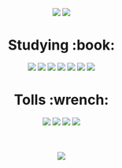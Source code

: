 <div align="center">
<img src="https://capsule-render.vercel.app/api?type=waving&color=auto&height=250&section=header&text=Jinhyeok%20Github&fontSize=90&fontAlignY=40" />
<a href="https://hits.seeyoufarm.com"><img src="https://hits.seeyoufarm.com/api/count/incr/badge.svg?url=https%3A%2F%2Fgithub.com%2Fjangjh45%2Fhit-counter&count_bg=%23009FFF&title_bg=%23555555&icon=github.svg&icon_color=%23009FFF&title=hits&edge_flat=false"/></a>
<!-- 공부 -->
<h1>Studying :book:</h1>
	<img src="https://img.shields.io/badge/Java-007396?style=flat&logo=Java&logoColor=white" />
	<img src="https://img.shields.io/badge/Spring-6DB33F?style=flat&logo=Spring&logoColor=white" />
	<img src="https://img.shields.io/badge/Spring Boot-6DB33F?style=flat&logo=Spring Boot&logoColor=white" />
	<img src="https://img.shields.io/badge/MySQL-4479A1?style=flat&logo=MySQL&logoColor=white" />
	<img src="https://img.shields.io/badge/ApacheTomcat-F8DC75?style=flat&logo=ApacheTomcat&logoColor=white" />
	<img src="https://img.shields.io/badge/jQuery-0769AD?style=flat&logo=jQuery&logoColor=white" />
	<img src="https://img.shields.io/badge/Amazon AWS-232F3E?style=flat&logo=Amazon AWS&logoColor=white" />
	
<!-- 툴 -->
<h1>Tolls :wrench:</h1>
	<img src="https://img.shields.io/badge/Eclipse IDE-2C2255?style=flat&logo=Eclipse IDE&logoColor=white" />
	<img src="https://img.shields.io/badge/IntelliJ IDEA-000000?style=flat&logo=IntelliJ IDEA&logoColor=white" />
	<img src="https://img.shields.io/badge/Visual Studio Code-007ACC?style=flat&logo=Visual Studio Code&logoColor=white" />
	<img src="https://img.shields.io/badge/GitKraken-179287?style=flat&logo=GitKraken&logoColor=white" />
<br/><br/>
	<!--img src="https://github-readme-stats.vercel.app/api/top-langs/?username=jangjh45&layout=compact"-->
	<br><br>
	<img src="https://github-readme-stats.vercel.app/api?username=jangjh45"/>
	
</div>
